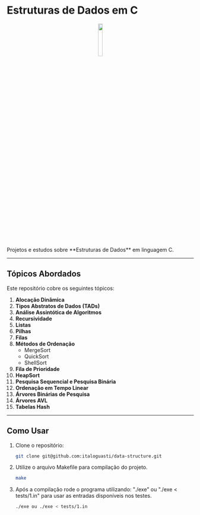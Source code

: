 # Estruturas de Dados em C

<div align="center">
  <img src="https://github.com/user-attachments/assets/0e639fda-0b87-4d28-8714-af06b005dae5" style="width: 15%;"/>
</div>
<br>
Projetos e estudos sobre **Estruturas de Dados** em linguagem C. 

---

## Tópicos Abordados

Este repositório cobre os seguintes tópicos:

1. **Alocação Dinâmica**
2. **Tipos Abstratos de Dados (TADs)**
3. **Análise Assintótica de Algoritmos**
4. **Recursividade**
5. **Listas**
6. **Pilhas**
7. **Filas**
8. **Métodos de Ordenação**
   - MergeSort
   - QuickSort
   - ShellSort
9. **Fila de Prioridade**
10. **HeapSort**
11. **Pesquisa Sequencial e Pesquisa Binária**
12. **Ordenação em Tempo Linear**
13. **Árvores Binárias de Pesquisa**
14. **Árvores AVL**
15. **Tabelas Hash**

---

## Como Usar

1. Clone o repositório:
   ```bash
   git clone git@github.com:italoguasti/data-structure.git
   ```

2. Utilize o arquivo Makefile para compilação do projeto.
   ```bash
   make
   ```
   
3. Após a compilação rode o programa utilizando: "./exe" ou "./exe < tests/1.in" para usar as entradas disponíveis nos testes.
   ```bash
   ./exe ou ./exe < tests/1.in
   ```
